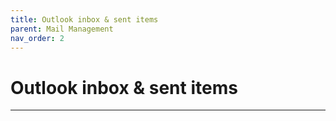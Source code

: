 ```yaml
---
title: Outlook inbox & sent items
parent: Mail Management
nav_order: 2
---
```


# Outlook inbox & sent items

---
